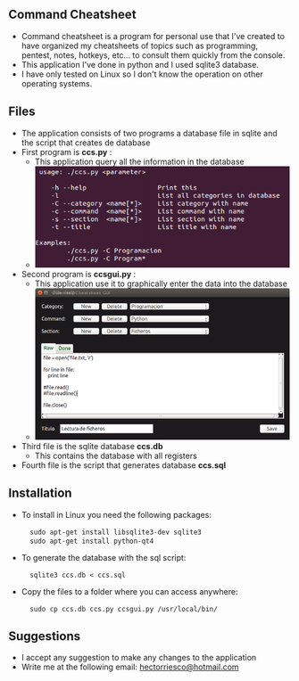 ## Command Cheatsheet

* Command cheatsheet is a program for personal use that I've created to have organized my cheatsheets of topics such as programming, pentest, notes, hotkeys, etc... to consult them quickly from the console.
* This application I've done in python and I used sqlite3 database.
* I have only tested on Linux so I don't know the operation on other operating systems.

## Files

* The application consists of two programs a database file in sqlite and the script that creates de database
* First program is **ccs.py** : 
    - This application query all the information in the database
    - ![Alt text](images/help.png?raw=true "Help")
* Second program is **ccsgui.py** :
    - This application use it to graphically enter the data into the database
    - ![Alt text](images/gui.png?raw=true "Gui")
* Third file is the sqlite database **ccs.db**
    - This contains the database with all registers
* Fourth file is the script that generates database **ccs.sql**
    

## Installation

* To install in Linux you need the following packages:

  ```
    sudo apt-get install libsqlite3-dev sqlite3
    sudo apt-get install python-qt4
  ```
* To generate the database with the sql script:

  ```
    sqlite3 ccs.db < ccs.sql
  ```
* Copy the files to a folder where you can access anywhere:

  ```
    sudo cp ccs.db ccs.py ccsgui.py /usr/local/bin/
  ```
  
## Suggestions

* I accept any suggestion to make any changes to the application
* Write me at the following email: hectorriesco@hotmail.com
